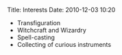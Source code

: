 Title: Interests
Date: 2010-12-03 10:20

* Transfiguration
* Witchcraft and Wizardry
* Spell-casting
* Collecting of curious instruments
